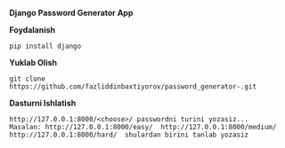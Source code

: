 **Django Password Generator App**

**Foydalanish**
```
pip install django
```
**Yuklab Olish**
```
git clone https://github.com/fazliddinbaxtiyorov/password_generator-.git
```

**Dasturni Ishlatish**

```
http://127.0.0.1:8000/<choose>/ passwordni turini yozasiz...
Masalan: http://127.0.0.1:8000/easy/  http://127.0.0.1:8000/medium/ http://127.0.0.1:8000/hard/  shulardan birini tanlab yozasiz
```
